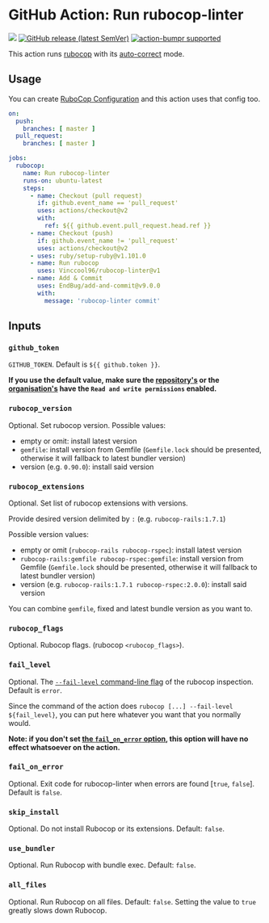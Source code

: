 # GitHub Action: Run rubocop-linter

[![](https://img.shields.io/github/license/Vinccool96/rubocop-linter)](./LICENSE)
[![GitHub release (latest SemVer)](https://img.shields.io/github/v/release/Vinccool96/rubocop-linter?logo=github&sort=semver)](https://github.com/Vinccool96/rubocop-linter/releases)
[![action-bumpr supported](https://img.shields.io/badge/bumpr-supported-ff69b4?logo=github&link=https://github.com/haya14busa/action-bumpr)](https://github.com/haya14busa/action-bumpr)

This action runs [rubocop](https://github.com/rubocop/rubocop) with its
[auto-correct](https://docs.rubocop.org/rubocop/usage/auto_correct.html) mode.

## Usage

You can create [RuboCop Configuration](https://docs.rubocop.org/rubocop/configuration.html) and this action uses that
config too.

```yml
on:
  push:
    branches: [ master ]
  pull_request:
    branches: [ master ]

jobs:
  rubocop:
    name: Run rubocop-linter
    runs-on: ubuntu-latest
    steps:
      - name: Checkout (pull request)
        if: github.event_name == 'pull_request'
        uses: actions/checkout@v2
        with:
          ref: ${{ github.event.pull_request.head.ref }}
      - name: Checkout (push)
        if: github.event_name != 'pull_request'
        uses: actions/checkout@v2
      - uses: ruby/setup-ruby@v1.101.0
      - name: Run rubocop
        uses: Vinccool96/rubocop-linter@v1
      - name: Add & Commit
        uses: EndBug/add-and-commit@v9.0.0
        with:
          message: 'rubocop-linter commit'
```

## Inputs

### `github_token`

`GITHUB_TOKEN`. Default is `${{ github.token }}`.

**If you use the default value, make sure the
[repository's](https://docs.github.com/en/repositories/managing-your-repositorys-settings-and-features/enabling-features-for-your-repository/managing-github-actions-settings-for-a-repository#setting-the-permissions-of-the-github_token-for-your-repository)
or
the [organisation's](https://docs.github.com/en/organizations/managing-organization-settings/disabling-or-limiting-github-actions-for-your-organization#setting-the-permissions-of-the-github_token-for-your-organization)
have the `Read and write permissions` enabled.**

### `rubocop_version`

Optional. Set rubocop version. Possible values:

* empty or omit: install latest version
* `gemfile`: install version from Gemfile (`Gemfile.lock` should be presented, otherwise it will fallback to latest
  bundler version)
* version (e.g. `0.90.0`): install said version

### `rubocop_extensions`

Optional. Set list of rubocop extensions with versions.

Provide desired version delimited by `:` (e.g. `rubocop-rails:1.7.1`)

Possible version values:

* empty or omit (`rubocop-rails rubocop-rspec`): install latest version
* `rubocop-rails:gemfile rubocop-rspec:gemfile`: install version from Gemfile (`Gemfile.lock` should be presented,
  otherwise it will fallback to latest bundler version)
* version (e.g. `rubocop-rails:1.7.1 rubocop-rspec:2.0.0`): install said version

You can combine `gemfile`, fixed and latest bundle version as you want to.

### `rubocop_flags`

Optional. Rubocop flags. (rubocop `<rubocop_flags>`).

### `fail_level`

Optional. The
[`--fail-level` command-line flag](https://docs.rubocop.org/rubocop/usage/basic_usage.html#command-line-flags) of the
rubocop inspection. Default is `error`.

Since the command of the action does `rubocop [...] --fail-level ${fail_level}`, you can put here whatever you want that
you normally would.

**Note: if you don't set [the `fail_on_error` option](#fail_on_error), this option will have no effect whatsoever on the
action.**

### `fail_on_error`

Optional. Exit code for rubocop-linter when errors are found [`true`, `false`].
Default is `false`.

### `skip_install`

Optional. Do not install Rubocop or its extensions. Default: `false`.

### `use_bundler`

Optional. Run Rubocop with bundle exec. Default: `false`.

### `all_files`

Optional. Run Rubocop on all files. Default: `false`. Setting the value to `true` greatly slows down Rubocop.

